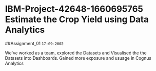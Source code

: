 # IBM-Project-42648-1660695765  Estimate the Crop Yield using Data Analytics

##Assignment_01 `17-09-2002`

We've worked as a team, explored the Datasets and Visualised the the Datasets into Dashboards. Gained more exposure and usuage in Cognus Analytics
